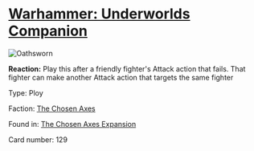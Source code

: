 # [Warhammer: Underworlds Companion](https://guidokessels.github.io/wh-underworlds)

  

![Oathsworn](https://warhammerunderworlds.com/wp-content/uploads/sites/6/2018/02/129_ENG.png)

<b>Reaction:</b> Play this after a friendly fighter's Attack action that fails. That fighter can make another Attack action that targets the same fighter

Type: Ploy

Faction: [The Chosen Axes](https://guidokessels.github.io/wh-underworlds/factions/the-chosen-axes.md)

Found in: [The Chosen Axes Expansion](https://guidokessels.github.io/wh-underworlds/locations/the-chosen-axes-expansion.md)

Card number: 129
